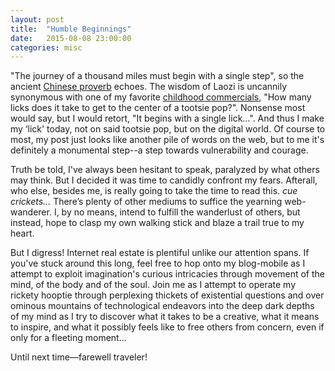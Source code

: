 ```yaml
---
layout: post
title:  "Humble Beginnings"
date:   2015-08-08 23:00:00
categories: misc
---
```

"The journey of a thousand miles must begin with a single step", so the ancient [Chinese proverb][proverb] echoes. The wisdom of Laozi is uncannily synonymous with one of my favorite [childhood commercials][commercial], "How many licks does it take to get to the center of a tootsie pop?". Nonsense most would say, but I would retort, "It begins with a single lick…". And thus I make my ‘lick' today, not on said tootsie pop, but on the digital world. Of course to most, my post just looks like another pile of words on the web, but to me it's definitely a monumental step--a step towards vulnerability and courage.

Truth be told, I've always been hesitant to speak, paralyzed by what others may think. But I decided it was time to candidly confront my fears. Afterall, who else, besides me, is really going to take the time to read this. *cue crickets...* There’s plenty of other mediums to suffice the yearning web-wanderer. I, by no means, intend to fulfill the wanderlust of others, but instead, hope to clasp my own walking stick and blaze a trail true to my heart.

But I digress! Internet real estate is plentiful unlike our attention spans. If you've stuck around this long, feel free to hop onto my blog-mobile as I attempt to exploit imagination's curious intricacies through movement of the mind, of the body and of the soul. Join me as I attempt to operate my rickety hooptie through perplexing thickets of existential questions and over ominous mountains of technological endeavors into the deep dark depths of my mind as I try to discover what it takes to be a creative, what it means to inspire, and what it possibly feels like to free others from concern, even if only for a fleeting moment…

Until next time—farewell traveler!

[proverb]: https://en.wiktionary.org/wiki/a_journey_of_a_thousand_miles_begins_with_a_single_step
[commercial]: https://www.youtube.com/watch?v=O6rHeD5x2tI
